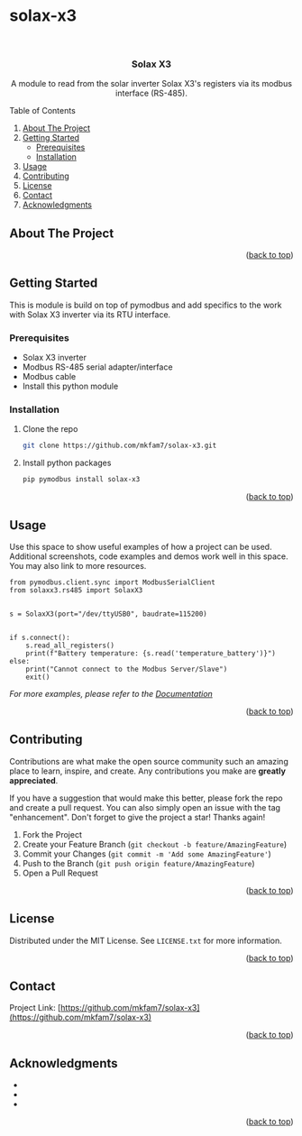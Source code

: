 # solax-x3

<a name="readme-top"></a>


<!-- PROJECT LOGO -->
<br />

<h3 align="center">Solax X3</h3>

  <p align="center">
    A module to read from the solar inverter Solax X3's registers via its modbus interface (RS-485).
    <br />


<!-- TABLE OF CONTENTS -->
  <summary>Table of Contents</summary>
  <ol>
    <li>
      <a href="#about-the-project">About The Project</a>
    </li>
    <li>
      <a href="#getting-started">Getting Started</a>
      <ul>
        <li><a href="#prerequisites">Prerequisites</a></li>
        <li><a href="#installation">Installation</a></li>
      </ul>
    </li>
    <li><a href="#usage">Usage</a></li>
    <li><a href="#contributing">Contributing</a></li>
    <li><a href="#license">License</a></li>
    <li><a href="#contact">Contact</a></li>
    <li><a href="#acknowledgments">Acknowledgments</a></li>
  </ol>



<!-- ABOUT THE PROJECT -->
## About The Project


<p align="right">(<a href="#readme-top">back to top</a>)</p>




<!-- GETTING STARTED -->
## Getting Started

This is module is build on top of pymodbus and add specifics to the work with Solax X3 inverter via its RTU interface.

### Prerequisites

* Solax X3 inverter
* Modbus RS-485 serial adapter/interface
* Modbus cable
* Install this python module

### Installation

1. Clone the repo
   ```sh
   git clone https://github.com/mkfam7/solax-x3.git
   ```
2. Install python packages
   ```sh
   pip pymodbus install solax-x3
   ```

<p align="right">(<a href="#readme-top">back to top</a>)</p>



<!-- USAGE EXAMPLES -->
## Usage

Use this space to show useful examples of how a project can be used. Additional screenshots, code examples and demos work well in this space. You may also link to more resources.

```
from pymodbus.client.sync import ModbusSerialClient
from solaxx3.rs485 import SolaxX3


s = SolaxX3(port="/dev/ttyUSB0", baudrate=115200)


if s.connect():
    s.read_all_registers()
    print(f"Battery temperature: {s.read('temperature_battery')}")
else:
    print("Cannot connect to the Modbus Server/Slave")
    exit()

```

_For more examples, please refer to the [Documentation](https://example.com)_

<p align="right">(<a href="#readme-top">back to top</a>)</p>




<!-- CONTRIBUTING -->
## Contributing

Contributions are what make the open source community such an amazing place to learn, inspire, and create. Any contributions you make are **greatly appreciated**.

If you have a suggestion that would make this better, please fork the repo and create a pull request. You can also simply open an issue with the tag "enhancement".
Don't forget to give the project a star! Thanks again!

1. Fork the Project
2. Create your Feature Branch (`git checkout -b feature/AmazingFeature`)
3. Commit your Changes (`git commit -m 'Add some AmazingFeature'`)
4. Push to the Branch (`git push origin feature/AmazingFeature`)
5. Open a Pull Request

<p align="right">(<a href="#readme-top">back to top</a>)</p>



<!-- LICENSE -->
## License

Distributed under the MIT License. See `LICENSE.txt` for more information.

<p align="right">(<a href="#readme-top">back to top</a>)</p>



<!-- CONTACT -->
## Contact

Project Link: [https://github.com/mkfam7/solax-x3](https://github.com/mkfam7/solax-x3)

<p align="right">(<a href="#readme-top">back to top</a>)</p>



<!-- ACKNOWLEDGMENTS -->
## Acknowledgments

* []()
* []()
* []()

<p align="right">(<a href="#readme-top">back to top</a>)</p>

